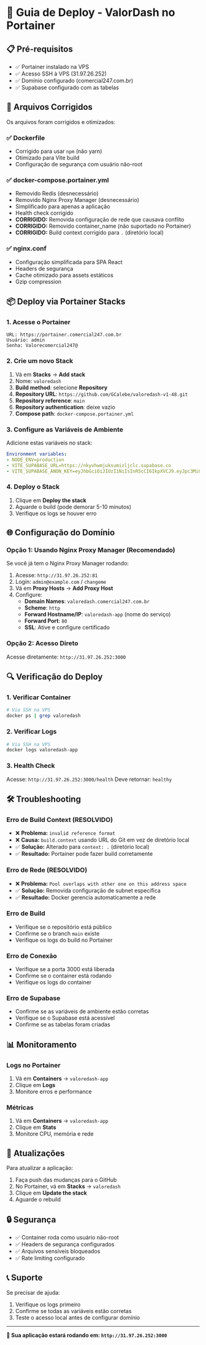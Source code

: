 # 🚀 Guia de Deploy - ValorDash no Portainer

## 📋 Pré-requisitos

- ✅ Portainer instalado na VPS
- ✅ Acesso SSH à VPS (31.97.26.252)
- ✅ Domínio configurado (comercial247.com.br)
- ✅ Supabase configurado com as tabelas

## 🔧 Arquivos Corrigidos

Os arquivos foram corrigidos e otimizados:

### ✅ **Dockerfile**
- Corrigido para usar `npm` (não yarn)
- Otimizado para Vite build
- Configuração de segurança com usuário não-root

### ✅ **docker-compose.portainer.yml**
- Removido Redis (desnecessário)
- Removido Nginx Proxy Manager (desnecessário)
- Simplificado para apenas a aplicação
- Health check corrigido
- **CORRIGIDO:** Removida configuração de rede que causava conflito
- **CORRIGIDO:** Removido container_name (não suportado no Portainer)
- **CORRIGIDO:** Build context corrigido para `.` (diretório local)

### ✅ **nginx.conf**
- Configuração simplificada para SPA React
- Headers de segurança
- Cache otimizado para assets estáticos
- Gzip compression

## 📦 Deploy via Portainer Stacks

### 1. **Acesse o Portainer**
```
URL: https://portainer.comercial247.com.br
Usuário: admin
Senha: Valorecomercial247@
```

### 2. **Crie um novo Stack**

1. Vá em **Stacks** → **Add stack**
2. Nome: `valoredash`
3. **Build method**: selecione **Repository**
4. **Repository URL**: `https://github.com/GCalebe/valoredash-v1-48.git`
5. **Repository reference**: `main`
6. **Repository authentication**: deixe vazio
7. **Compose path**: `docker-compose.portainer.yml`

### 3. **Configure as Variáveis de Ambiente**

Adicione estas variáveis no stack:

```yaml
Environment variables:
- NODE_ENV=production
- VITE_SUPABASE_URL=https://nkyvhwmjuksumizljclc.supabase.co
- VITE_SUPABASE_ANON_KEY=eyJhbGciOiJIUzI1NiIsInR5cCI6IkpXVCJ9.eyJpc3MiOiJzdXBhYmFzZSIsInJlZiI6Im5reXZod21qdWtzdW1pemxqY2xjIiwicm9sZSI6ImFub24iLCJpYXQiOjE3NDk1ODI4NzIsImV4cCI6MjA2NTE1ODg3Mn0.JYAUGHTbf9KVPCYFN9IDCm2uRT85cEj9G7llkOcrBEk
```

### 4. **Deploy o Stack**

1. Clique em **Deploy the stack**
2. Aguarde o build (pode demorar 5-10 minutos)
3. Verifique os logs se houver erro

## 🌐 Configuração do Domínio

### Opção 1: Usando Nginx Proxy Manager (Recomendado)

Se você já tem o Nginx Proxy Manager rodando:

1. Acesse: `http://31.97.26.252:81`
2. Login: `admin@example.com` / `changeme`
3. Vá em **Proxy Hosts** → **Add Proxy Host**
4. Configure:
   - **Domain Names**: `valoredash.comercial247.com.br`
   - **Scheme**: `http`
   - **Forward Hostname/IP**: `valoredash-app` (nome do serviço)
   - **Forward Port**: `80`
   - **SSL**: Ative e configure certificado

### Opção 2: Acesso Direto

Acesse diretamente: `http://31.97.26.252:3000`

## 🔍 Verificação do Deploy

### 1. **Verificar Container**
```bash
# Via SSH na VPS
docker ps | grep valoredash
```

### 2. **Verificar Logs**
```bash
# Via SSH na VPS
docker logs valoredash-app
```

### 3. **Health Check**
Acesse: `http://31.97.26.252:3000/health`
Deve retornar: `healthy`

## 🛠️ Troubleshooting

### **Erro de Build Context (RESOLVIDO)**
- ❌ **Problema:** `invalid reference format`
- ❌ **Causa:** `build.context` usando URL do Git em vez de diretório local
- ✅ **Solução:** Alterado para `context: .` (diretório local)
- ✅ **Resultado:** Portainer pode fazer build corretamente

### **Erro de Rede (RESOLVIDO)**
- ❌ **Problema:** `Pool overlaps with other one on this address space`
- ✅ **Solução:** Removida configuração de subnet específica
- ✅ **Resultado:** Docker gerencia automaticamente a rede

### **Erro de Build**
- Verifique se o repositório está público
- Confirme se o branch `main` existe
- Verifique os logs do build no Portainer

### **Erro de Conexão**
- Verifique se a porta 3000 está liberada
- Confirme se o container está rodando
- Verifique os logs do container

### **Erro de Supabase**
- Confirme se as variáveis de ambiente estão corretas
- Verifique se o Supabase está acessível
- Confirme se as tabelas foram criadas

## 📊 Monitoramento

### **Logs no Portainer**
1. Vá em **Containers** → `valoredash-app`
2. Clique em **Logs**
3. Monitore erros e performance

### **Métricas**
1. Vá em **Containers** → `valoredash-app`
2. Clique em **Stats**
3. Monitore CPU, memória e rede

## 🔄 Atualizações

Para atualizar a aplicação:

1. Faça push das mudanças para o GitHub
2. No Portainer, vá em **Stacks** → `valoredash`
3. Clique em **Update the stack**
4. Aguarde o rebuild

## 🔒 Segurança

- ✅ Container roda como usuário não-root
- ✅ Headers de segurança configurados
- ✅ Arquivos sensíveis bloqueados
- ✅ Rate limiting configurado

## 📞 Suporte

Se precisar de ajuda:
1. Verifique os logs primeiro
2. Confirme se todas as variáveis estão corretas
3. Teste o acesso local antes de configurar domínio

---

**🎉 Sua aplicação estará rodando em: `http://31.97.26.252:3000`**
